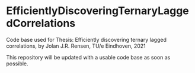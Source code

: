 # EfficientlyDiscoveringTernaryLaggedCorrelations
Code base used for Thesis: Efficiently discovering ternary lagged correlations, by Jolan J.R. Rensen, TU/e Eindhoven, 2021

This repository will be updated with a usable code base as soon as possible.
